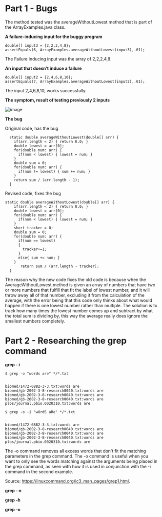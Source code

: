 # Part 1 - Bugs

The method tested was the averageWithoutLowest method that is part of the ArrayExamples.java class.

**A failure-inducing input for the buggy program**
```
double[] input3 = {2,2,2,4,8};
assertEquals(6, ArrayExamples.averageWithoutLowest(input3),.01);
```
The Failure inducing input was the array of 2,2,2,4,8.


**An input that doesn’t induce a failure**

```
double[] input2 = {2,4,6,8,10};
assertEquals(7, ArrayExamples.averageWithoutLowest(input2),.01);
```
The input 2,4,6,8,10, works successfully.


**The symptom, result of testing previously 2 inputs**

![image](https://github.com/HaRa909/cse15l-lab-reports/assets/146860413/c6886785-9ab4-4fd9-acb4-ecae36340740)

**The bug**

Original code, has the bug
```
  static double averageWithoutLowest(double[] arr) {
    if(arr.length < 2) { return 0.0; }
    double lowest = arr[0];
    for(double num: arr) {
      if(num < lowest) { lowest = num; }
    }
    double sum = 0;
    for(double num: arr) {
      if(num != lowest) { sum += num; }
    }
    return sum / (arr.length - 1);
  }
```

Revised code, fixes the bug

```
static double averageWithoutLowest(double[] arr) {
    if(arr.length < 2) { return 0.0; }
    double lowest = arr[0];
    for(double num: arr) {
      if(num < lowest) { lowest = num; }
    }
    short tracker = 0;
    double sum = 0;
    for(double num: arr) {
      if(num == lowest)
      {
        tracker+=1;
      }
      else{ sum += num; }
    }
       return sum / (arr.length - tracker);
  }
```

The reason why the new code fixes the old code is because when the AverageWithoutLowest method is given an array of numbers that have two or more numbers that fulfill that fit the label of lowest number, and it will throw away all of that number, excluding it from the calculation of the average, with the error being that this code only thinks about what would happen if there is one lowest number rather than multiple. The solution is to track how many times the lowest number comes up and subtract by what the total sum is dividing by, this way the average really does ignore the smallest numbers completely.




# Part 2 - Researching the grep command

**grep - i**
```
$ grep -o "words are" */*.txt


biomed/1472-6882-3-3.txt:words are
biomed/gb-2002-3-8-research0040.txt:words are
biomed/gb-2002-3-8-research0040.txt:words are
biomed/gb-2002-3-8-research0040.txt:words are
plos/journal.pbio.0020310.txt:words are
```
```
$ grep -o -i "wOrdS aRe" */*.txt


biomed/1472-6882-3-3.txt:words are
biomed/gb-2002-3-8-research0040.txt:words are
biomed/gb-2002-3-8-research0040.txt:words are
biomed/gb-2002-3-8-research0040.txt:words are
plos/journal.pbio.0020310.txt:words are
```



The -o command removes all excess words that don't fit the matching parameters in the grep command. The -o command is useful when you want to only see the words matching against the arguments being placed in the grep command, as seen with how it is used in conjunction with the -i command in the second example.


Source: https://linuxcommand.org/lc3_man_pages/grep1.html.



**grep - n**

**grep -h**

**grep -o**
